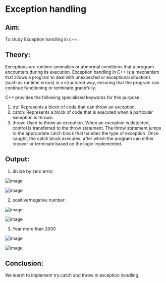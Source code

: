 # Exception handling
## Aim:
To study Exception handling in c++.
## Theory:
Exceptions are runtime anomalies or abnormal conditions that a program encounters during its execution. Exception handling in C++ is a mechanism that allows a program to deal with unexpected or exceptional situations (such as runtime errors) in a structured way, ensuring that the program can continue functioning or terminate gracefully.

C++ provides the following specialized keywords for this purpose:
1. try: Represents a block of code that can throw an exception.
2. catch: Represents a block of code that is executed when a particular exception is thrown.
3. throw: Used to throw an exception.
When an exception is detected, control is transferred to the throw statement.
The throw statement jumps to the appropriate catch block that handles the type of exception.
Once caught, the catch block executes, after which the program can either recover or terminate based on the logic implemented.

## Output:
1. divide by zero error:

![image](https://github.com/user-attachments/assets/9634d477-cbe2-4a34-8ede-846ffd487a5a)

![image](https://github.com/user-attachments/assets/787fa17c-31d7-4f89-9c13-07ed28463f9c)


2. positive/negative number:

![image](https://github.com/user-attachments/assets/644ae00c-4d65-491f-9795-e878fbd1df1d)

![image](https://github.com/user-attachments/assets/19a1839e-b3e3-4c7b-bb89-5588ee16909c)

3. Year more than 2000 

![image](https://github.com/user-attachments/assets/195bc489-990e-4b86-a84e-d750e125de2d)

![image](https://github.com/user-attachments/assets/cfcdbd72-ea01-4016-869f-deb29b21defa)

## Conclusion:
We learnt to implement try.catch and throw in exception handling. 






